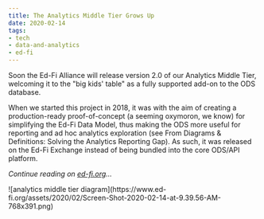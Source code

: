 ```yaml
---
title: The Analytics Middle Tier Grows Up
date: 2020-02-14
tags:
- tech
- data-and-analytics
- ed-fi
---
```


Soon the Ed-Fi Alliance will release version 2.0 of our Analytics Middle Tier,
welcoming it to the "big kids' table" as a fully supported add-on to the ODS
database.

When we started this project in 2018, it was with the aim of creating a
production-ready proof-of-concept (a seeming oxymoron, we know) for simplifying
the Ed-Fi Data Model, thus making the ODS more useful for reporting and ad hoc
analytics exploration (see From Diagrams &amp; Definitions: Solving the
Analytics Reporting Gap). As such, it was released on the Ed-Fi Exchange instead
of being bundled into the core ODS/API platform.

_Continue reading on [ed-fi.org](https://www.ed-fi.org/blog/2020/02/the-analytics-middle-tier-grows-up/)&hellip;_

<div class="text--center">
![analytics middle tier diagram](https://www.ed-fi.org/assets/2020/02/Screen-Shot-2020-02-14-at-9.39.56-AM-768x391.png)
</div>

<!-- truncate -->
